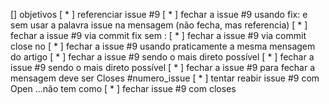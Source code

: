 [] objetivos
  [ * ] referenciar issue #9
  [ * ] fechar a issue #9 usando fix: e sem usar a palavra issue na mensagem (não fecha, mas referencia)
  [ * ] fechar a issue #9 via commit fix sem :
  [ * ] fechar a issue #9 via commit close no
  [ * ] fechar a issue #9 usando praticamente a mesma mensagem do artigo
  [ * ] fechar a issue #9 sendo o mais direto possível
  [ * ] fechar a issue #9 sendo o mais direto possível
  [ * ] fechar a issue #9 para fechar  a mensagem deve ser Closes #numero_issue
  [ * ] tentar reabir issue #9 com Open ...não tem como 
  [ * ] fechar issue #9 com closes 
